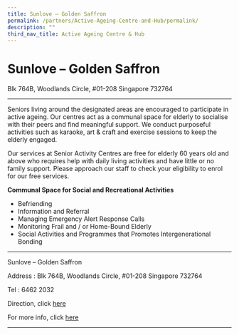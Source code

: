 ```yaml
---
title: Sunlove – Golden Saffron
permalink: /partners/Active-Ageing-Centre-and-Hub/permalink/
description: ""
third_nav_title: Active Ageing Centre & Hub
---
```

**Sunlove – Golden Saffron**
============================
Blk 764B, Woodlands Circle, #01-208 Singapore 732764

------------------------------------------------------------

Seniors living around the designated areas are encouraged to participate in active ageing. Our centres act as a communal space for elderly to socialise with their peers and find meaningful support. We conduct purposeful activities such as karaoke, art & craft and exercise sessions to keep the elderly engaged.

Our services at Senior Activity Centres are free for elderly 60 years old and above who requires help with daily living activities and have little or no family support. Please approach our staff to check your eligibility to enrol for our free services.

**Communal Space for Social and Recreational Activities**

*   Befriending
*   Information and Referral
*   Managing Emergency Alert Response Calls
*   Monitoring Frail and / or Home-Bound Elderly
*   Social Activities and Programmes that Promotes Intergenerational Bonding

------------------------------------------------------------

Sunlove – Golden Saffron

Address : Blk 764B, Woodlands Circle, #01-208 Singapore 732764

Tel : 6462 2032

Direction, click [here](https://www.google.com/maps/place/Block+764A+HDB+Woodlands/@1.44563,103.796607,17z/data=!3m1!4b1!4m5!3m4!1s0x31da130ceeb69881:0x3ce9b59eb631754c!8m2!3d1.44563!4d103.796607)

For more info, click [here](https://sunlove.org.sg/)

------------------------------------------------------------


